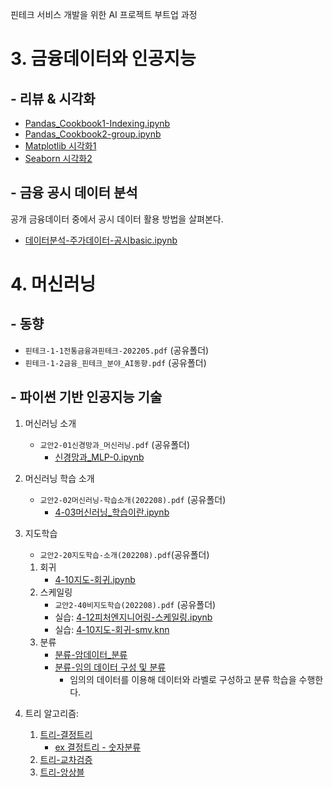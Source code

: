 핀테크 서비스 개발을 위한 AI 프로젝트 부트업 과정


# 3. 금융데이터와 인공지능

 ## - 리뷰 & 시각화

   - [Pandas_Cookbook1-Indexing.ipynb](notebooks/2-Pandas_Cookbook1-Indexing.ipynb)
   - [Pandas_Cookbook2-group.ipynb](notebooks/2-Pandas_Cookbook2-group.ipynb)
   - [Matplotlib 시각화1](notebooks/3-시각화1-Matplotlib_1.ipynb)
   - [Seaborn 시각화2](notebooks/3-시각화2-Seaborn_1.ipynb)


## - 금융 공시 데이터 분석

공개 금융데이터 중에서 공시 데이터 활용 방법을 살펴본다.

 - [데이터분석-주가데이터-공시basic.ipynb](notebooks/데이터분석-주가데이터-공시basic-0.ipynb)
 
# 4. 머신러닝
<!--
## - 리뷰
   - [데이터분석-주가데이터(2021시가총액)1-0.ipynb](notebooks/데이터분석-주가데이터(2021시가총액)1-0.ipynb)
   - [데이터분석-주가데이터(2021시가총액)2-0.ipynb](notebooks/데이터분석-주가데이터(2021시가총액)2-0.ipynb)
-->

## - 동향
   - `핀테크-1-1전통금융과핀테크-202205.pdf` (공유폴더)
   - `핀테크-1-2금융_핀테크_분야_AI동향.pdf` (공유폴더)

## - 파이썬 기반 인공지능 기술

1. 머신러닝 소개
   - `교안2-01신경망과_머신러닝.pdf` (공유폴더)
       - [신경망과_MLP-0.ipynb](notebooks/4-02신경망과_MLP-0.ipynb)

2. 머신러닝 학습 소개
   - `교안2-02머신러닝-학습소개(202208).pdf` (공유폴더)
       - [4-03머신러닝_학습이란.ipynb](notebooks/4-03머신러닝_학습이란.ipynb)     
3. 지도학습
   - `교안2-20지도학습-소개(202208).pdf`(공유폴더)
      
   1. 회귀
      - [4-10지도-회귀.ipynb](notebooks/4-10지도-회귀.ipynb)
   2. 스케일링
      - `교안2-40비지도학습(202208).pdf` (공유폴더)
      - 실습: [4-12피처엔지니어링-스케일링.ipynb](notebooks/4-12피처엔지니어링-스케일링.ipynb)
      - 실습: [4-10지도-회귀-smv,knn](notebooks/4-10지도-회귀-smv,knn.ipynb)
   2. 분류
      - [분류-암데이터_분류](notebooks/4-11지도-분류(cancer).ipynb)
      - [분류-임의 데이터 구성 및 분류](notebooks/4-11지도-분류(생선).ipynb)
          - 임의의 데이터를 이용해 데이터와 라벨로 구성하고 분류 학습을 수행한다.


4. 트리 알고리즘:
    1. [트리-결정트리](notebooks/4-02결정트리.ipynb)
       - [ex 결정트리 - 숫자분류](notebooks/4-02결정트리ex-Digits.ipynb)
    2. [트리-교차검증](notebooks/4-03교차검증_그리드서치.ipynb)
    3. [트리-앙상블](notebooks/4-04앙상블.ipynb)

<!-- 
---

# "과제"

사용한 `데이터분석-주가데이터(2021시가총액)`을 FinanceDataReader 를 활용해 2022년 자료를 사용해 분석해 보자.

- [데이터분석-주가데이터(fdr샘플).ipynb](notebooks/데이터분석-주가데이터(fdr샘플).ipynb)


참고:
   - [데이터분석-주가데이터(2021시가총액)1-0.ipynb](notebooks/데이터분석-주가데이터(2021시가총액)1-0.ipynb)
   - [데이터분석-주가데이터(2021시가총액)2-0.ipynb](notebooks/데이터분석-주가데이터(2021시가총액)2-0.ipynb)
   - [2-Pandas_Cookbook1-Indexing.ipynb](notebooks/2-Pandas_Cookbook1-Indexing.ipynb)
   - [2-Pandas_Cookbook2-group.ipynb](notebooks/2-Pandas_Cookbook2-group.ipynb)
   - FinanceDataReader 사용
      - 설치 및 사용: https://github.com/financedata-org/FinanceDataReader
      - 사용 설명서: https://financedata.github.io/posts/finance-data-reader-users-guide.html
-->
